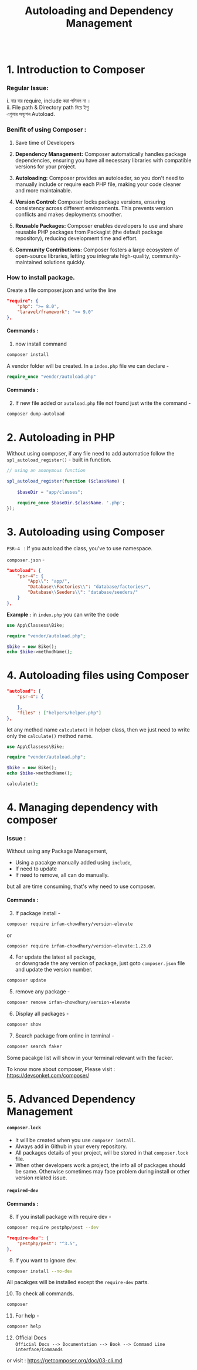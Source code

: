 <div align='center'>

# Autoloading and Dependency Management
</div>

<br><br>

# 1. Introduction to Composer

### Regular Issue: 
i. বার বার require, include করা পসিবল না । <br>
ii. File path & Directory path নিয়ে ইশু <br>
এগুলার সল্যুশন Autoload.

### Benifit of using Composer :

1. Save time of Developers

1. <b>Dependency Management:</b> Composer automatically handles package dependencies, ensuring you have all necessary libraries with compatible versions for your project.

1. <b>Autoloading:</b> Composer provides an autoloader, so you don't need to manually include or require each PHP file, making your code cleaner and more maintainable.

1. <b>Version Control:</b> Composer locks package versions, ensuring consistency across different environments. This prevents version conflicts and makes deployments smoother.

1. <b>Reusable Packages:</b> Composer enables developers to use and share reusable PHP packages from Packagist (the default package repository), reducing development time and effort.

1. <b>Community Contributions:</b> Composer fosters a large ecosystem of open-source libraries, letting you integrate high-quality, community-maintained solutions quickly.

### How to install package.
Create a file composer.json and write the line

```json
"require": {
    "php": ">= 8.0",
    "laravel/framework": ">= 9.0"
},
```

#### Commands :

1. now install command 

```bash
composer install
```

A vendor folder will be created. In a `index.php` file we can declare - 

```php
require_once "vendor/autoload.php"
```

#### Commands :

2. If new file added or `autoload.php` file not found just write the command - 

```bash
composer dump-autoload
```

# 2. Autoloading in PHP

Without using composer, if any file need to add automatice follow the `spl_autoload_register()` - built in function.

```php
// using an anonymous function

spl_autoload_register(function ($className) {
    
    $baseDir = "app/classes";

    require_once $baseDir.$className. '.php';
});
```

# 3. Autoloading using Composer

`PSR-4 ` : If you autoload the class, you've to use namespace.

`composer.json` - 

```json
"autoload": {
    "psr-4": {
        "App\\": "app/",
        "Database\\Factories\\": "database/factories/",
        "Database\\Seeders\\": "database/seeders/"
    }
},
```

<b>Example :</b> in `index.php` you can write the code

```php
use App\Classess\Bike;

require "vendor/autoload.php";

$bike = new Bike();
echo $bike->methodName();
```

# 4. Autoloading files using Composer

```json
"autoload": {
    "psr-4": {

    },
    "files" : ["helpers/helper.php"]
},
```

let any method name `calculate()` in helper class, then we just need to write only the `calculate()` method name.

```php
use App\Classess\Bike;

require "vendor/autoload.php";

$bike = new Bike();
echo $bike->methodName();

calculate();
```

# 4. Managing dependency with composer

<h3>Issue :</h3>  Without using any Package Management,

- Using a pacakge manually added using `include`,
- If need to update
- If need to remove, all can do manually.

but all are time consuming, that's why need to use composer. 


#### Commands :

3. If package install - 

```bash
composer require irfan-chowdhury/version-elevate
```
or
```bash
composer require irfan-chowdhury/version-elevate:1.23.0
```

4. For update the latest all package, <br>
or downgrade the any version of package, just goto `composer.json` file and update the version number. 
```bash
composer update
```


5. remove any package - 

```bash
composer remove irfan-chowdhury/version-elevate
```


6. Display all packages - 

```bash
composer show
```

7. Search package from online in terminal - 

```bash
composer search faker
```
Some pacakge list will show in your terminal relevant with the facker.

To know more about composer, Please visit : https://devsonket.com/composer/


# 5. Advanced Dependency Management

#### `composer.lock` 
- It will be created when you use `composer install`.
- Always add in Github in your every repository.
- All packages details of your project, will be stored in that `composer.lock` file.
- When other developers work a project, the info all of packages should be same. Otherwise sometimes may face problem during install or other version related issue.

#### `required-dev`

#### Commands :

8. If you install package with require dev - 

```bash
composer require pestphp/pest --dev
```

```json
"require-dev": {
    "pestphp/pest": "^3.5",
},
```

9. If you want to ignore dev.
```bash
composer install --no-dev
```
All pacakges will be installed except the `require-dev` parts.

10. To check all commands.
```bash
composer 
```

11. For help -
```bash
composer help
```

12. Official Docs <br>
`Official Docs --> Documentation --> Book --> Command Line interface/Commands`

or visit : https://getcomposer.org/doc/03-cli.md







